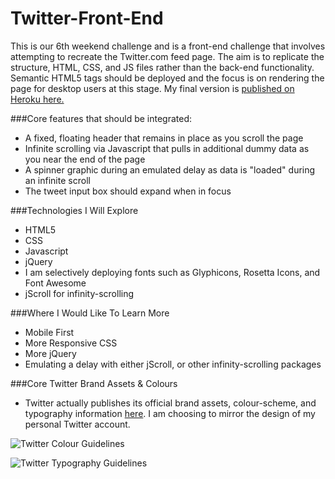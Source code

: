Twitter-Front-End
=================

This is our 6th weekend challenge and is a front-end challenge that involves attempting to recreate the Twitter.com feed page.  The aim is to replicate the structure, HTML, CSS, and JS files rather than the back-end functionality.  Semantic HTML5 tags should be deployed and the focus is on rendering the page for desktop users at this stage.  My final version is [published on Heroku here.](https://bentwittermakers.herokuapp.com/)

###Core features that should be integrated:
- A fixed, floating header that remains in place as you scroll the page
- Infinite scrolling via Javascript that pulls in additional dummy data as you near the end of the page
- A spinner graphic during an emulated delay as data is "loaded" during an infinite scroll
- The tweet input box should expand when in focus

###Technologies I Will Explore
- HTML5
- CSS
- Javascript
- jQuery
- I am selectively deploying fonts such as Glyphicons, Rosetta Icons, and Font Awesome
- jScroll for infinity-scrolling

###Where I Would Like To Learn More
- Mobile First
- More Responsive CSS
- More jQuery
- Emulating a delay with either jScroll, or other infinity-scrolling packages

###Core Twitter Brand Assets & Colours
- Twitter actually publishes its official brand assets, colour-scheme, and typography information [here](https://about.twitter.com/press/brand-assets).  I am choosing to mirror the design of my personal Twitter account.

![Twitter Colour Guidelines](https://g.twimg.com/about/feature-corporate/image/About_colors_1.png)


![Twitter Typography Guidelines](https://g.twimg.com/About_typefaces_0.png)
